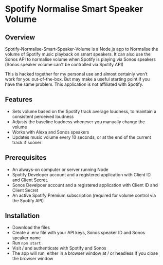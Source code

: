 # Spotify Normalise Smart Speaker Volume

## Overview
Spotify-Normalise-Smart-Speaker-Volume is a Node.js app to Normalise the volume of Spotify music playback on smart speakers. It can also use the Sonos API to normalise volume when Spotify is playing via Sonos speakers (Sonos speaker volume can't be controlled via Spotify API)

This is hacked together for my personal use and almost certainly won't work for you out-of-the-box. But may make a useful starting point if you have the same problem. This application is not affiliated with Spotify.

## Features
- Sets volume based on the Spotify track average loudness, to maintain a consistent perceived loudness
- Adjusts the baseline loudness whenever you manually change the volume
- Works with Alexa and Sonos speakers
- Updates music volume every 10 seconds, or at the end of the current track if sooner

## Prerequisites
- An always-on computer or server running Node
- Spotify Developer account and a registered application with Client ID and Client Secret.
- Sonos Develpoer account and a registered application with Client ID and Client Secret
- An active Spotify Premium subscription (required for volume control via the Spotify API)

## Installation
- Download the files
- Create a .env file with your API keys, Sonos speaker ID and Sonos speaker name
- Run `npm start`
- Visit / and authenticate with Spotify and Sonos
- The app will run, either in a browser window at / or headless if you close the browser window

